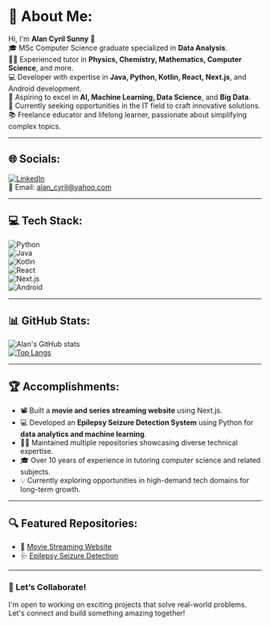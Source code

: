 # 💫 About Me:
Hi, I'm **Alan Cyril Sunny** 👋  
🎓 MSc Computer Science graduate specialized in **Data Analysis**.  
👨‍🏫 Experienced tutor in **Physics, Chemistry, Mathematics, Computer Science**, and more.  
💻 Developer with expertise in **Java, Python, Kotlin, React, Next.js**, and Android development.  
🚀 Aspiring to excel in **AI, Machine Learning, Data Science**, and **Big Data**.  
🌱 Currently seeking opportunities in the IT field to craft innovative solutions.  
📚 Freelance educator and lifelong learner, passionate about simplifying complex topics.  

---

## 🌐 Socials:
[![LinkedIn](https://img.shields.io/badge/LinkedIn-blue?logo=linkedin&logoColor=white)](https://www.linkedin.com/in/alan-cyril-33aa8178/)  
📧 Email: [alan_cyril@yahoo.com](mailto:alan_cyril@yahoo.com)  

---

## 💻 Tech Stack:
![Python](https://img.shields.io/badge/Python-3776AB?style=for-the-badge&logo=python&logoColor=white)  
![Java](https://img.shields.io/badge/Java-007396?style=for-the-badge&logo=java&logoColor=white)  
![Kotlin](https://img.shields.io/badge/Kotlin-0095D5?style=for-the-badge&logo=kotlin&logoColor=white)  
![React](https://img.shields.io/badge/React-61DAFB?style=for-the-badge&logo=react&logoColor=black)  
![Next.js](https://img.shields.io/badge/Next.js-000000?style=for-the-badge&logo=next.js&logoColor=white)  
![Android](https://img.shields.io/badge/Android-3DDC84?style=for-the-badge&logo=android&logoColor=white)  

---

## 📊 GitHub Stats:
![Alan's GitHub stats](https://github-readme-stats.vercel.app/api?username=dragonpilee&show_icons=true&theme=radical)  
[![Top Langs](https://github-readme-stats.vercel.app/api/top-langs/?username=dragonpilee&layout=compact&theme=radical)](https://github.com/anuraghazra/github-readme-stats)

---

## 🏆 Accomplishments:
- 📽 Built a **movie and series streaming website** using Next.js.  
- 💻 Developed an **Epilepsy Seizure Detection System** using Python for **data analytics and machine learning**.  
- 🧑‍💻 Maintained multiple repositories showcasing diverse technical expertise.  
- 🎓 Over 10 years of experience in tutoring computer science and related subjects.  
- 💡 Currently exploring opportunities in high-demand tech domains for long-term growth.  

---

## 🔍 Featured Repositories:
- 🎥 [Movie Streaming Website](https://cinegeek-beta.vercel.app/)  
- 🩺 [Epilepsy Seizure Detection](https://github.com/dragonpilee/epilepsy-detection)  

---

### 📢 Let’s Collaborate!  
I'm open to working on exciting projects that solve real-world problems. Let's connect and build something amazing together!



